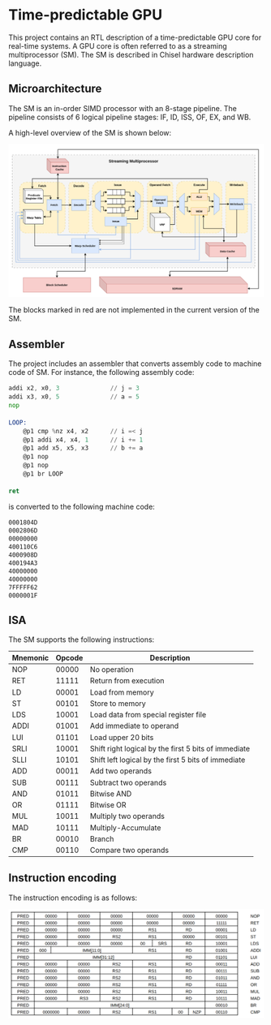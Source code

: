 # Time-predictable GPU

This project contains an RTL description of a time-predictable GPU core for real-time systems.
A GPU core is often referred to as a streaming multiprocessor (SM).
The SM is described in Chisel hardware description language.

## Microarchitecture

The SM is an in-order SIMD processor with an 8-stage pipeline.
The pipeline consists of 6 logical pipeline stages: IF, ID, ISS, OF, EX, and WB.

A high-level overview of the SM is shown below:

![ISA](/images/SM_Overview.png)

The blocks marked in red are not implemented in the current version of the SM.

## Assembler

The project includes an assembler that converts assembly code to machine code of SM.
For instance, the following assembly code:

```asm
addi x2, x0, 3              // j = 3
addi x3, x0, 5              // a = 5
nop

LOOP:
    @p1 cmp %nz x4, x2      // i =< j
    @p1 addi x4, x4, 1      // i += 1
    @p1 add x5, x5, x3      // b += a
    @p1 nop
    @p1 nop
    @p1 br LOOP

ret
```

is converted to the following machine code:

```hex
0001804D
0002806D
00000000
400110C6
4000908D
400194A3
40000000
40000000
7FFFFF62
0000001F
```

## ISA

The SM supports the following instructions:

| Mnemonic | Opcode | Description                                          |
|----------|--------|------------------------------------------------------|
| NOP      | 00000  | No operation                                         |
| RET      | 11111  | Return from execution                                |
| LD       | 00001  | Load from memory                                     |
| ST       | 00101  | Store to memory                                      |
| LDS      | 10001  | Load data from special register file                 |
| ADDI     | 01001  | Add immediate to operand                             |
| LUI      | 01101  | Load upper 20 bits                                   |
| SRLI     | 10001  | Shift right logical by the first 5 bits of immediate |
| SLLI     | 10101  | Shift left logical by the first 5 bits of immediate  |
| ADD      | 00011  | Add two operands                                     |
| SUB      | 00111  | Subtract two operands                                |
| AND      | 01011  | Bitwise AND                                          |
| OR       | 01111  | Bitwise OR                                           |
| MUL      | 10011  | Multiply two operands                                |
| MAD      | 10111  | Multiply-Accumulate                                  |
| BR       | 00010  | Branch                                               |
| CMP      | 00110  | Compare two operands                                 |

## Instruction encoding

The instruction encoding is as follows:

![ISA](/images/isa.png)
